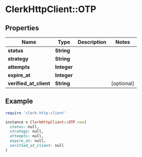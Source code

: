 # ClerkHttpClient::OTP

## Properties

| Name | Type | Description | Notes |
| ---- | ---- | ----------- | ----- |
| **status** | **String** |  |  |
| **strategy** | **String** |  |  |
| **attempts** | **Integer** |  |  |
| **expire_at** | **Integer** |  |  |
| **verified_at_client** | **String** |  | [optional] |

## Example

```ruby
require 'clerk-http-client'

instance = ClerkHttpClient::OTP.new(
  status: null,
  strategy: null,
  attempts: null,
  expire_at: null,
  verified_at_client: null
)
```

